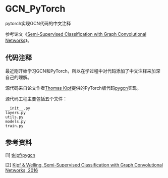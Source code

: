 # GCN_PyTorch
pytorch实现GCN代码的中文注释

参考论文《[Semi-Supervised Classification with Graph Convolutional Networks](https://arxiv.org/abs/1609.02907)》。

## 代码注释
最近刚开始学习GCN和PyTorch，所以在学过程中对代码添加了中文注释来加深自己的理解。

源代码来自论文作者[Thomas Kipf](https://github.com/tkipf)提供的PyTorch版代码[pygcn](https://github.com/tkipf/pygcn)实现。

源代码工程主要包括五个文件：

```
__init__.py
layers.py
utils.py
models.py
train.py
```

## 参考资料
[1] [tkipf/pygcn](https://github.com/tkipf/pygcn)

[2] [Kipf & Welling, Semi-Supervised Classification with Graph Convolutional Networks, 2016](https://arxiv.org/abs/1609.02907)

